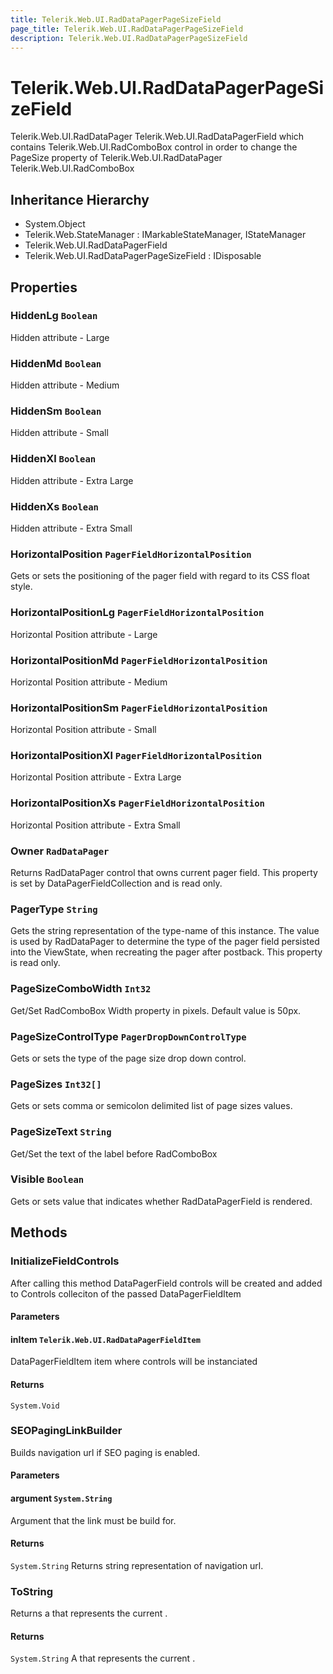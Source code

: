 ```yaml
---
title: Telerik.Web.UI.RadDataPagerPageSizeField
page_title: Telerik.Web.UI.RadDataPagerPageSizeField
description: Telerik.Web.UI.RadDataPagerPageSizeField
---
```


# Telerik.Web.UI.RadDataPagerPageSizeField

Telerik.Web.UI.RadDataPager Telerik.Web.UI.RadDataPagerField which contains Telerik.Web.UI.RadComboBox control in order to 
            change the PageSize property of Telerik.Web.UI.RadDataPager Telerik.Web.UI.RadComboBox

## Inheritance Hierarchy

* System.Object
* Telerik.Web.StateManager : IMarkableStateManager, IStateManager
* Telerik.Web.UI.RadDataPagerField
* Telerik.Web.UI.RadDataPagerPageSizeField : IDisposable

## Properties

###  HiddenLg `Boolean`

Hidden attribute - Large

###  HiddenMd `Boolean`

Hidden attribute - Medium

###  HiddenSm `Boolean`

Hidden attribute - Small

###  HiddenXl `Boolean`

Hidden attribute - Extra Large

###  HiddenXs `Boolean`

Hidden attribute - Extra Small

###  HorizontalPosition `PagerFieldHorizontalPosition`

Gets or sets the positioning of the pager field with regard to its CSS float style.

###  HorizontalPositionLg `PagerFieldHorizontalPosition`

Horizontal Position attribute - Large

###  HorizontalPositionMd `PagerFieldHorizontalPosition`

Horizontal Position attribute - Medium

###  HorizontalPositionSm `PagerFieldHorizontalPosition`

Horizontal Position attribute - Small

###  HorizontalPositionXl `PagerFieldHorizontalPosition`

Horizontal Position attribute - Extra Large

###  HorizontalPositionXs `PagerFieldHorizontalPosition`

Horizontal Position attribute - Extra Small

###  Owner `RadDataPager`

Returns RadDataPager control that owns current pager field. 
            This property is set by DataPagerFieldCollection and is read only.

###  PagerType `String`

Gets the string representation of the type-name of this instance. The value is
            used by RadDataPager to determine the type of the pager field persisted into the ViewState, when
            recreating the pager after postback. This property is read only.

###  PageSizeComboWidth `Int32`

Get/Set RadComboBox Width property in pixels. Default value is 50px.

###  PageSizeControlType `PagerDropDownControlType`

Gets or sets the type of the page size drop down control.

###  PageSizes `Int32[]`

Gets or sets comma or semicolon delimited list of page sizes values.

###  PageSizeText `String`

Get/Set the text of the label before RadComboBox

###  Visible `Boolean`

Gets or sets value that indicates whether RadDataPagerField is rendered.

## Methods

###  InitializeFieldControls

After calling this method DataPagerField controls will be created and added to Controls colleciton
            of the passed DataPagerFieldItem

#### Parameters

#### inItem `Telerik.Web.UI.RadDataPagerFieldItem`

DataPagerFieldItem item where controls will be instanciated

#### Returns

`System.Void` 

###  SEOPagingLinkBuilder

Builds navigation url if SEO paging is enabled.

#### Parameters

#### argument `System.String`

Argument that the link must be build for.

#### Returns

`System.String` Returns string representation of navigation url.

###  ToString

Returns a  that represents the 
            current .

#### Returns

`System.String` A  that represents the current .

